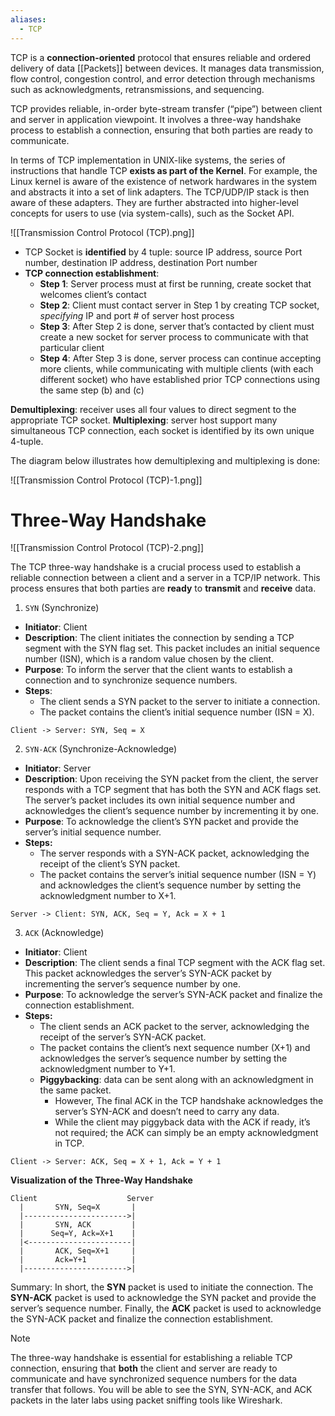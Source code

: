 ```yaml
---
aliases:
  - TCP
---
```


TCP is a **connection-oriented** protocol that ensures reliable and ordered delivery of data [[Packets]] between devices. It manages data transmission, flow control, congestion control, and error detection through mechanisms such as acknowledgments, retransmissions, and sequencing.

TCP provides reliable, in-order byte-stream transfer (“pipe”) between client and server in application viewpoint. It involves a three-way handshake process to establish a connection, ensuring that both parties are ready to communicate.

In terms of TCP implementation in UNIX-like systems, the series of instructions that handle TCP **exists as part of the Kernel**. For example, the Linux kernel is aware of the existence of network hardwares in the system and abstracts it into a set of link adapters. The TCP/UDP/IP stack is then aware of these adapters. They are further abstracted into higher-level concepts for users to use (via system-calls), such as the Socket API.

![[Transmission Control Protocol (TCP).png]]

- TCP Socket is **identified** by 4 tuple: source IP address, source Port number, destination IP address, destination Port number
- **TCP connection establishment**:
    - **Step 1**: Server process must at first be running, create socket that welcomes client’s contact
    - **Step 2**: Client must contact server in Step 1 by creating TCP socket, _specifying_ IP and port # of server host process
    - **Step 3**: After Step 2 is done, server that’s contacted by client must create a new socket for server process to communicate with that particular client
    - **Step 4**: After Step 3 is done, server process can continue accepting more clients, while communicating with multiple clients (with each different socket) who have established prior TCP connections using the same step (b) and (c)

**Demultiplexing**: receiver uses all four values to direct segment to the appropriate TCP socket. 
**Multiplexing**: server host support many simultaneous TCP connection, each socket is identified by its own unique 4-tuple.

The diagram below illustrates how demultiplexing and multiplexing is done:

![[Transmission Control Protocol (TCP)-1.png]]

# Three-Way Handshake
![[Transmission Control Protocol (TCP)-2.png]]

The TCP three-way handshake is a crucial process used to establish a reliable connection between a client and a server in a TCP/IP network. This process ensures that both parties are **ready** to **transmit** and **receive** data.

1. `SYN` (Synchronize)

- **Initiator**: Client
- **Description**: The client initiates the connection by sending a TCP segment with the SYN flag set. This packet includes an initial sequence number (ISN), which is a random value chosen by the client.
- **Purpose**: To inform the server that the client wants to establish a connection and to synchronize sequence numbers.
- **Steps**:
	- The client sends a SYN packet to the server to initiate a connection.
	- The packet contains the client’s initial sequence number (ISN = X).

```
Client -> Server: SYN, Seq = X
```

2. `SYN-ACK` (Synchronize-Acknowledge)

- **Initiator**: Server
- **Description**: Upon receiving the SYN packet from the client, the server responds with a TCP segment that has both the SYN and ACK flags set. The server’s packet includes its own initial sequence number and acknowledges the client’s sequence number by incrementing it by one.
- **Purpose**: To acknowledge the client’s SYN packet and provide the server’s initial sequence number.
- **Steps:**
	- The server responds with a SYN-ACK packet, acknowledging the receipt of the client’s SYN packet.
	- The packet contains the server’s initial sequence number (ISN = Y) and acknowledges the client’s sequence number by setting the acknowledgment number to X+1.

```
Server -> Client: SYN, ACK, Seq = Y, Ack = X + 1
```

3. `ACK` (Acknowledge)

- **Initiator**: Client
- **Description**: The client sends a final TCP segment with the ACK flag set. This packet acknowledges the server’s SYN-ACK packet by incrementing the server’s sequence number by one.
- **Purpose**: To acknowledge the server’s SYN-ACK packet and finalize the connection establishment.
- **Steps:**
	- The client sends an ACK packet to the server, acknowledging the receipt of the server’s SYN-ACK packet.
	- The packet contains the client’s next sequence number (X+1) and acknowledges the server’s sequence number by setting the acknowledgment number to Y+1.
	- **Piggybacking**: data can be sent along with an acknowledgment in the same packet.
	    - However, The final ACK in the TCP handshake acknowledges the server’s SYN-ACK and doesn’t need to carry any data.
	    - While the client may piggyback data with the ACK if ready, it’s not required; the ACK can simply be an empty acknowledgment in TCP.

```
Client -> Server: ACK, Seq = X + 1, Ack = Y + 1
```


**Visualization of the Three-Way Handshake**

```
Client                    Server
  |       SYN, Seq=X       |
  |----------------------->|
  |       SYN, ACK         |
  |      Seq=Y, Ack=X+1    |
  |<-----------------------|
  |       ACK, Seq=X+1     |
  |       Ack=Y+1          |
  |----------------------->|
```

Summary:
In short, the **SYN** packet is used to initiate the connection. The **SYN-ACK** packet is used to acknowledge the SYN packet and provide the server’s sequence number. Finally, the **ACK** packet is used to acknowledge the SYN-ACK packet and finalize the connection establishment.

>[!Note]
>The three-way handshake is essential for establishing a reliable TCP connection, ensuring that **both** the client and server are ready to communicate and have synchronized sequence numbers for the data transfer that follows. You will be able to see the SYN, SYN-ACK, and ACK packets in the later labs using packet sniffing tools like Wireshark.


